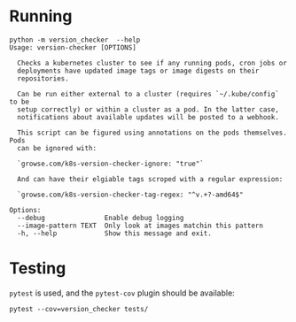 
# Running

    python -m version_checker  --help
    Usage: version-checker [OPTIONS]
    
      Checks a kubernetes cluster to see if any running pods, cron jobs or
      deployments have updated image tags or image digests on their
      repositories.
    
      Can be run either external to a cluster (requires `~/.kube/config` to be
      setup correctly) or within a cluster as a pod. In the latter case,
      notifications about available updates will be posted to a webhook.
    
      This script can be figured using annotations on the pods themselves. Pods
      can be ignored with:
    
      `growse.com/k8s-version-checker-ignore: "true"`
    
      And can have their elgiable tags scroped with a regular expression:
    
      `growse.com/k8s-version-checker-tag-regex: "^v.+?-amd64$"
    
    Options:
      --debug               Enable debug logging
      --image-pattern TEXT  Only look at images matchin this pattern
      -h, --help            Show this message and exit.


# Testing

`pytest` is used, and the `pytest-cov` plugin should be available:

    pytest --cov=version_checker tests/
